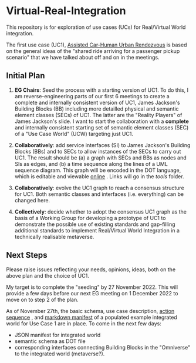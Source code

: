 # Virtual-Real-Integration

This repository is for exploration of use cases (UCs) for Real/Virtual World integration. 

The first use case (UC1), [Assisted Car-Human Urban Rendezvous](https://github.com/MetaverseStandards/Virtual-Real-Integration/blob/main/src/UC1/readme.md) is based on the general ideas of the "shared ride arriving for a passenger pickup scenario" that we have talked about off and on in the meetings. 

## Initial Plan



1. **EG Chairs**: Seed the process with a starting version of UC1. To do this, I am reverse-engineering parts of our first 6 meetings to create a complete and internally consistent version of UC1, James Jackson's Building Blocks (BB) including more detailled physical and semantic element classes (SECs) of UC1.  The latter are the "Reality Players" of James Jackson's slide. I want to start the collaboration with a **complete** and internally consistent starting set of semantic element classes (SEC) of a "Use Case World" (UCW) targeting just UC1.

2. **Collaboratively**: add service interfaces (SI) to James Jackson's Building Blocks (BBs) and to SECs to allow instances of the SECs to carry out UC1. The result should be (a) a graph with SECs and BBs as nodes and SIs as edges, and (b) a time sequence along the lines of a UML sequence diagram. This graph will be encoded in the DOT language, which is editable and viewable [online](https://github.com/magjac/graphviz-visual-editor) . Links will go in the *tools* folder.

3. **Collaboratively**: evolve the UC1 graph to reach a consensus structure for UC1. Both semantic classes and interfaces (i.e. everything) can be changed here.

4. **Collectively**: decide whether to adopt the consensus UC1 graph as the basis of a Working Group for developing a prototype of UC1 to demonstrate the possible use of existing standards and gap-filling additional standards to implement Real/Virtual World Integration in a technically realisable metaverse. 

## Next Steps

Please raise issues reflecting your needs, opinions, ideas, both on the above plan and the choice of UC1.

My target is to complete the "seeding" by 27 November 2022. This will provide a few days before our next EG meeting on 1 December 2022 to move on to step 2 of the plan.

As of November 27th, the basic schema, use case description, [action sequence](https://github.com/MetaverseStandards/Virtual-Real-Integration/tree/main/src/UC1/sequence#readme) , and [markdown manifest](https://github.com/MetaverseStandards/Virtual-Real-Integration/blob/main/src/UC1/world/integrated/integrated.md) of a populated example integrated world  for Use Case 1 are in place. To come in the next few days:

- JSON manifest for integrated world
- semantic schema as DOT file
- corresponding interfaces connecting Building Blocks in the "Omniverse" to the integrated world (metaverse?).

